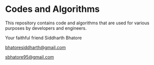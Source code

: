 # Codes and Algorithms

This repository contains code and algorithms that are used for various purposes by developers and engineers.

Your faithful friend
Siddharth Bhatore

bhatoresiddharth@gmail.com

sbhatore95@gmail.com
